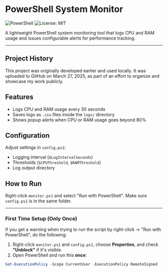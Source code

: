 # PowerShell System Monitor

![PowerShell](https://img.shields.io/badge/PowerShell-7+-blue?logo=powershell)
![License: MIT](https://img.shields.io/badge/License-MIT-green.svg)

A lightweight PowerShell system monitoring tool that logs CPU and RAM usage and issues configurable alerts for performance tracking.

---
## Project History

This project was originally developed earlier and used locally. It was uploaded to GitHub on March 27, 2025, as part of an effort to organize and showcase my work publicly.


## Features
- Logs CPU and RAM usage every 30 seconds
- Saves logs as `.csv` files inside the `logs/` directory
- Shows popup alerts when CPU or RAM usage goes beyond 80%

## Configuration
Adjust settings in `config.ps1`:
- Logging interval (`$LogIntervalSeconds`)
- Thresholds (`$CPUThreshold`, `$RAMThreshold`)
- Log output directory

## How to Run
Right-click `monitor.ps1` and select "Run with PowerShell". Make sure `config.ps1` is in the same folder.

---


### First Time Setup (Only Once)

If you get a warning when trying to run the script by right-click → "Run with PowerShell", do the following:

1. Right-click `monitor.ps1` and `config.ps1`, choose **Properties**, and check **"Unblock"** if it's visible.
2. Open PowerShell and run this **once**:

```powershell
Set-ExecutionPolicy -Scope CurrentUser -ExecutionPolicy RemoteSigned


